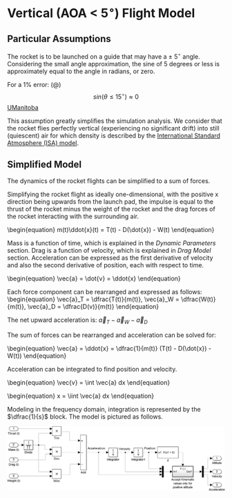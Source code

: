 # Vertical (AOA < 5$^\circ$) Flight Model

## Particular Assumptions

The rocket is to be launched on a guide that may have a $\pm$ 5$^\circ$ angle. Considering the small angle approximation, the sine of 5 degrees or less is approximately equal to the angle in radians, or zero.

For a 1% error:
(@) $$ sin ( \theta \le 15^\circ ) \approx 0 $$ 
[UManitoba](http://www.physics.umanitoba.ca/undergraduate/phys2260/Lectures/Intro%20Optics%20-%20PPT%20v1part%2004.pdf)

This assumption greatly simplifies the simulation analysis. We consider that the rocket flies perfectly vertical (experiencing no significant drift) into still (quiescent) air for which density is described by the [International Standard Atmosphere (ISA) model](https://en.wikipedia.org/wiki/International_Standard_Atmosphere). 

## Simplified Model

The dynamics of the rocket flights can be simplified to a sum of forces. 

Simplifying the rocket flight as ideally one-dimensional, with the positive x direction being upwards from the launch pad, the impulse is equal to the thrust of the rocket minus the weight of the rocket and the drag forces of the rocket interacting with the surrounding air.

\begin{equation}
m(t)\ddot{x}(t) = T(t) - D(\dot{x}) - W(t)
\end{equation}

Mass is a function of time, which is explained in the *Dynamic Parameters* section. Drag is a function of velocity, which is explained in *Drag Model* section.
Acceleration can be expressed as the first derivative of velocity and also the second derivative of position, each with respect to time.

\begin{equation}
\vec{a} = \dot{v} = \ddot{x}
\end{equation}

Each force component can be rearranged and expressed as follows:
\begin{equation}
\vec{a}_T = \dfrac{T(t)}{m(t)}, \vec{a}_W = \dfrac{W(t)}{m(t)}, \vec{a}_D = \dfrac{D(v)}{m(t)}
\end{equation}

The net upward acceleration is: $\vec{a}_T  - \vec{a}_W - \vec{a}_D$

The sum of forces can be rearranged and acceleration can be solved for:

\begin{equation}
\vec{a} =  \ddot{x} = \dfrac{1}{m(t)} (T(t) - D(\dot{x}) - W(t)) 
\end{equation}

Acceleration can be integrated to find position and velocity.

\begin{equation}
\vec{v} = \int \vec{a} dx
\end{equation}

\begin{equation}
x = \iint \vec{a} dx
\end{equation}

Modeling in the frequency domain, integration is represented by the $\dfrac{1}{s}$ block. The model is pictured as follows. 

[vertical_model_simplified]: images/vertical_model_simplified.png "Vertical Model - Simplified" 
![Vertical Flight Model - Simplified \label{vertical_model_simplified}][vertical_model_simplified] 
